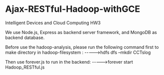 # Ajax-RESTful-Hadoop-withGCE
Intelligent Devices and Cloud Computing HW3

We use Node.js, Express as backend server framework, and MongoDB as backend database.

Before use the hadoop-analysis, please run the following command first to make directory in hadoop-filesystem :
----->hdfs dfs –mkdir CCTslog

Then use forever.js to run in the backend:
----->forever start Hadoop_RESTful.js

